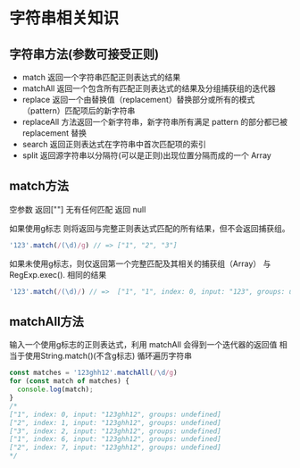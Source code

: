 # 字符串相关知识

## 字符串方法(参数可接受正则)
- match 返回一个字符串匹配正则表达式的结果
- matchAll 返回一个包含所有匹配正则表达式的结果及分组捕获组的迭代器
- replace 返回一个由替换值（replacement）替换部分或所有的模式（pattern）匹配项后的新字符串
- replaceAll 方法返回一个新字符串，新字符串所有满足 pattern 的部分都已被replacement 替换
- search 返回正则表达式在字符串中首次匹配项的索引
- split 返回源字符串以分隔符(可以是正则)出现位置分隔而成的一个 Array

## match方法
空参数 返回[""]
无有任何匹配 返回 null

如果使用g标志 则将返回与完整正则表达式匹配的所有结果，但不会返回捕获组。
```js
'123'.match(/(\d)/g) // => ["1", "2", "3"]
```
如果未使用g标志，则仅返回第一个完整匹配及其相关的捕获组（Array） 与RegExp.exec(). 相同的结果
```js
'123'.match(/(\d)/) // =>  ["1", "1", index: 0, input: "123", groups: undefined]
```

## matchAll方法
输入一个使用g标志的正则表达式，利用 matchAll 会得到一个迭代器的返回值
相当于使用String.match()(不含g标志) 循环遍历字符串
```js
const matches = '123ghh12'.matchAll(/\d/g)
for (const match of matches) {
  console.log(match);
}
/*
["1", index: 0, input: "123ghh12", groups: undefined]
["2", index: 1, input: "123ghh12", groups: undefined]
["3", index: 2, input: "123ghh12", groups: undefined]
["1", index: 6, input: "123ghh12", groups: undefined]
["2", index: 7, input: "123ghh12", groups: undefined]
*/
```